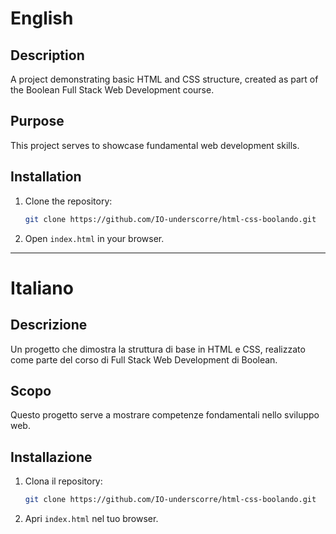 # English

## Description
A project demonstrating basic HTML and CSS structure, created as part of the Boolean Full Stack Web Development course.

## Purpose
This project serves to showcase fundamental web development skills.

## Installation
1. Clone the repository:
   ```bash
   git clone https://github.com/IO-underscorre/html-css-boolando.git
   ```
2. Open `index.html` in your browser.

---

# Italiano

## Descrizione
Un progetto che dimostra la struttura di base in HTML e CSS, realizzato come parte del corso di Full Stack Web Development di Boolean.

## Scopo
Questo progetto serve a mostrare competenze fondamentali nello sviluppo web.

## Installazione
1. Clona il repository:
   ```bash
   git clone https://github.com/IO-underscorre/html-css-boolando.git
   ```
2. Apri `index.html` nel tuo browser.
